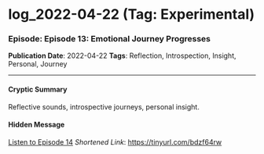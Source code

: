 # log_2022-04-22 (Tag: Experimental)

### Episode: Episode 13: Emotional Journey Progresses

**Publication Date**: 2022-04-22
**Tags**: Reflection, Introspection, Insight, Personal, Journey

---

#### Cryptic Summary
Reflective sounds, introspective journeys, personal insight.

#### Hidden Message


[Listen to Episode 14](https://tinyurl.com/bdzf64rw)
*Shortened Link*: https://tinyurl.com/bdzf64rw
